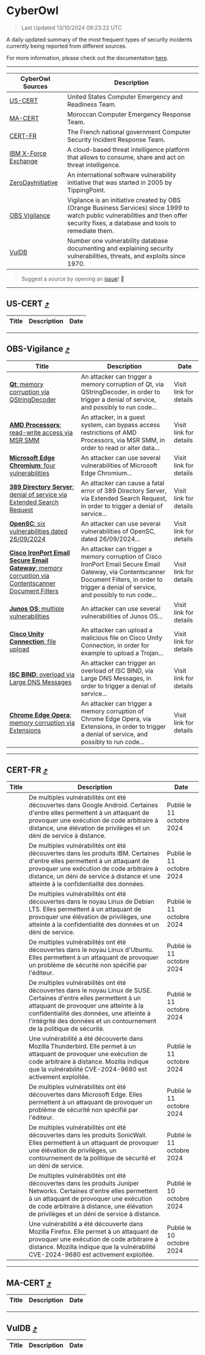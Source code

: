 
 <div id='top'></div>

# CyberOwl

 > Last Updated 13/10/2024 09:23:22 UTC
 
 A daily updated summary of the most frequent types of security incidents currently being reported from different sources.
 
 For more information, please check out the documentation [here](./docs/README.md).
 
 ---
 |CyberOwl Sources|Description|
 |---|---|
 |[US-CERT](#us-cert-arrow_heading_up)|United States Computer Emergency and Readiness Team.|
 |[MA-CERT](#ma-cert-arrow_heading_up)|Moroccan Computer Emergency Response Team.|
 |[CERT-FR](#cert-fr-arrow_heading_up)|The French national government Computer Security Incident Response Team.|
 |[IBM X-Force Exchange](#ibmcloud-arrow_heading_up)|A cloud-based threat intelligence platform that allows to consume, share and act on threat intelligence.|
 |[ZeroDayInitiative](#zerodayinitiative-arrow_heading_up)|An international software vulnerability initiative that was started in 2005 by TippingPoint.|
 |[OBS Vigilance](#obs-vigilance-arrow_heading_up)|Vigilance is an initiative created by OBS (Orange Business Services) since 1999 to watch public vulnerabilities and then offer security fixes, a database and tools to remediate them.|
 |[VulDB](#vuldb-arrow_heading_up)|Number one vulnerability database documenting and explaining security vulnerabilities, threats, and exploits since 1970.|
 
 > Suggest a source by opening an [issue](https://github.com/karimhabush/cyberowl/issues)! :raised_hands:
 ---

## US-CERT [:arrow_heading_up:](#cyberowl)

 |Title|Description|Date|
 |---|---|---|
 
 ---

## OBS-Vigilance [:arrow_heading_up:](#cyberowl)

 |Title|Description|Date|
 |---|---|---|
 |[<a href="https://vigilance.fr/vulnerability/Qt-memory-corruption-via-QStringDecoder-44911" class="noirorange"><b>Qt</b>: memory corruption via QStringDecoder</a>](https://vigilance.fr/vulnerability/Qt-memory-corruption-via-QStringDecoder-44911)|An attacker can trigger a memory corruption of Qt, via QStringDecoder, in order to trigger a denial of service, and possibly to run code...|Visit link for details|
 |[<a href="https://vigilance.fr/vulnerability/AMD-Processors-read-write-access-via-MSR-SMM-44909" class="noirorange"><b>AMD Processors</b>: read-write access via MSR SMM</a>](https://vigilance.fr/vulnerability/AMD-Processors-read-write-access-via-MSR-SMM-44909)|An attacker, in a guest system, can bypass access restrictions of AMD Processors, via MSR SMM, in order to read or alter data...|Visit link for details|
 |[<a href="https://vigilance.fr/vulnerability/Microsoft-Edge-Chromium-four-vulnerabilities-43278" class="noirorange"><b>Microsoft Edge Chromium</b>: four vulnerabilities</a>](https://vigilance.fr/vulnerability/Microsoft-Edge-Chromium-four-vulnerabilities-43278)|An attacker can use several vulnerabilities of Microsoft Edge Chromium...|Visit link for details|
 |[<a href="https://vigilance.fr/vulnerability/389-Directory-Server-denial-of-service-via-Extended-Search-Request-44908" class="noirorange"><b>389 Directory Server</b>: denial of service via Extended Search Request</a>](https://vigilance.fr/vulnerability/389-Directory-Server-denial-of-service-via-Extended-Search-Request-44908)|An attacker can cause a fatal error of 389 Directory Server, via Extended Search Request, in order to trigger a denial of service...|Visit link for details|
 |[<a href="https://vigilance.fr/vulnerability/OpenSC-six-vulnerabilities-dated-26-09-2024-45231" class="noirorange"><b>OpenSC</b>: six vulnerabilities dated 26/09/2024</a>](https://vigilance.fr/vulnerability/OpenSC-six-vulnerabilities-dated-26-09-2024-45231)|An attacker can use several vulnerabilities of OpenSC, dated 26/09/2024...|Visit link for details|
 |[<a href="https://vigilance.fr/vulnerability/Cisco-IronPort-Email-Secure-Email-Gateway-memory-corruption-via-Contentscanner-Document-Filters-43274" class="noirorange"><b>Cisco IronPort Email  Secure Email Gateway</b>: memory corruption via Contentscanner Document Filters</a>](https://vigilance.fr/vulnerability/Cisco-IronPort-Email-Secure-Email-Gateway-memory-corruption-via-Contentscanner-Document-Filters-43274)|An attacker can trigger a memory corruption of Cisco IronPort Email  Secure Email Gateway, via Contentscanner Document Filters, in order to trigger a denial of service, and possibly to run code...|Visit link for details|
 |[<a href="https://vigilance.fr/vulnerability/Junos-OS-multiple-vulnerabilities-43270" class="noirorange"><b>Junos OS</b>: multiple vulnerabilities</a>](https://vigilance.fr/vulnerability/Junos-OS-multiple-vulnerabilities-43270)|An attacker can use several vulnerabilities of Junos OS...|Visit link for details|
 |[<a href="https://vigilance.fr/vulnerability/Cisco-Unity-Connection-file-upload-43268" class="noirorange"><b>Cisco Unity Connection</b>: file upload</a>](https://vigilance.fr/vulnerability/Cisco-Unity-Connection-file-upload-43268)|An attacker can upload a malicious file on Cisco Unity Connection, in order for example to upload a Trojan...|Visit link for details|
 |[<a href="https://vigilance.fr/vulnerability/ISC-BIND-overload-via-Large-DNS-Messages-43266" class="noirorange"><b>ISC BIND</b>: overload via Large DNS Messages</a>](https://vigilance.fr/vulnerability/ISC-BIND-overload-via-Large-DNS-Messages-43266)|An attacker can trigger an overload of ISC BIND, via Large DNS Messages, in order to trigger a denial of service...|Visit link for details|
 |[<a href="https://vigilance.fr/vulnerability/Chrome-Edge-Opera-memory-corruption-via-Extensions-43260" class="noirorange"><b>Chrome  Edge  Opera</b>: memory corruption via Extensions</a>](https://vigilance.fr/vulnerability/Chrome-Edge-Opera-memory-corruption-via-Extensions-43260)|An attacker can trigger a memory corruption of Chrome  Edge  Opera, via Extensions, in order to trigger a denial of service, and possibly to run code...|Visit link for details|
 
 ---

## CERT-FR [:arrow_heading_up:](#cyberowl)

 |Title|Description|Date|
 |---|---|---|
 |[](https://www.cert.ssi.gouv.fr/avis/CERTFR-2024-AVI-0874/)|De multiples vulnérabilités ont été découvertes dans Google Android. Certaines d'entre elles permettent à un attaquant de provoquer une exécution de code arbitraire à distance, une élévation de privilèges et un déni de service à distance.|Publié le 11 octobre 2024|
 |[](https://www.cert.ssi.gouv.fr/avis/CERTFR-2024-AVI-0873/)|De multiples vulnérabilités ont été découvertes dans les produits IBM. Certaines d'entre elles permettent à un attaquant de provoquer une exécution de code arbitraire à distance, un déni de service à distance et une atteinte à la confidentialité des données.|Publié le 11 octobre 2024|
 |[](https://www.cert.ssi.gouv.fr/avis/CERTFR-2024-AVI-0872/)|De multiples vulnérabilités ont été découvertes dans le noyau Linux de Debian LTS. Elles permettent à un attaquant de provoquer une élévation de privilèges, une atteinte à la confidentialité des données et un déni de service.|Publié le 11 octobre 2024|
 |[](https://www.cert.ssi.gouv.fr/avis/CERTFR-2024-AVI-0871/)|De multiples vulnérabilités ont été découvertes dans le noyau Linux d'Ubuntu. Elles permettent à un attaquant de provoquer un problème de sécurité non spécifié par l'éditeur.|Publié le 11 octobre 2024|
 |[](https://www.cert.ssi.gouv.fr/avis/CERTFR-2024-AVI-0870/)|De multiples vulnérabilités ont été découvertes dans le noyau Linux de SUSE. Certaines d'entre elles permettent à un attaquant de provoquer une atteinte à la confidentialité des données, une atteinte à l'intégrité des données et un contournement de la politique de sécurité.|Publié le 11 octobre 2024|
 |[](https://www.cert.ssi.gouv.fr/avis/CERTFR-2024-AVI-0869/)|Une vulnérabilité a été découverte dans Mozilla Thunderbird. Elle permet à un attaquant de provoquer une exécution de code arbitraire à distance. Mozilla indique que la vulnérabilité CVE-2024-9680 est activement exploitée.|Publié le 11 octobre 2024|
 |[](https://www.cert.ssi.gouv.fr/avis/CERTFR-2024-AVI-0868/)|De multiples vulnérabilités ont été découvertes dans Microsoft Edge. Elles permettent à un attaquant de provoquer un problème de sécurité non spécifié par l'éditeur.|Publié le 11 octobre 2024|
 |[](https://www.cert.ssi.gouv.fr/avis/CERTFR-2024-AVI-0867/)|De multiples vulnérabilités ont été découvertes dans les produits SonicWall. Elles permettent à un attaquant de provoquer une élévation de privilèges, un contournement de la politique de sécurité et un déni de service.|Publié le 11 octobre 2024|
 |[](https://www.cert.ssi.gouv.fr/avis/CERTFR-2024-AVI-0866/)|De multiples vulnérabilités ont été découvertes dans les produits Juniper Networks. Certaines d'entre elles permettent à un attaquant de provoquer une exécution de code arbitraire à distance, une élévation de privilèges et un déni de service à distance.|Publié le 10 octobre 2024|
 |[](https://www.cert.ssi.gouv.fr/avis/CERTFR-2024-AVI-0865/)|Une vulnérabilité a été découverte dans Mozilla Firefox. Elle permet à un attaquant de provoquer une exécution de code arbitraire à distance. Mozilla indique que la vulnérabilité CVE-2024-9680 est activement exploitée.|Publié le 10 octobre 2024|
 
 ---

## MA-CERT [:arrow_heading_up:](#cyberowl)

 |Title|Description|Date|
 |---|---|---|
 
 ---

## VulDB [:arrow_heading_up:](#cyberowl)

 |Title|Description|Date|
 |---|---|---|
 